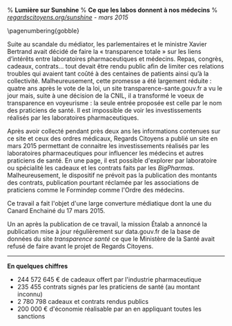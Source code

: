 % **Lumière sur Sunshine**
% **Ce que les labos donnent à nos médecins**
% *[regardscitoyens.org/sunshine](https://www.regardscitoyens.org/sunshine/) - mars 2015*

\pagenumbering{gobble}
 
Suite au scandale du médiator, les parlementaires et le ministre Xavier Bertrand avait décidé de faire la « transparence totale » sur les liens d’intérêts entre laboratoires pharmaceutiques et médecins. Repas, congrès, cadeaux, contrats… tout devait être rendu public afin de limiter ces relations troubles qui avaient tant coûté à des centaines de patients ainsi qu’à la collectivité. Malheureusement, cette promesse a été largement réduite : quatre ans après le vote de la loi, un site transparence-sante.gouv.fr a vu le jour mais, suite à une décision de la CNIL, il a transformé le voeux de transparence en voyeurisme : la seule entrée proposée est celle par le nom des praticiens de santé. Il est impossible de voir les investissements réalisés par les laboratoires pharmaceutiques.
 

Après avoir collecté pendant près deux ans les informations contenues sur ce site et ceux des ordres médicaux, Regards Citoyens a publié un site en mars 2015 permettant de connaitre les investissements réalisés par les laboratoires pharmaceutiques pour influencer les médecins et autres praticiens de santé. En une page, il est possible d'explorer par laboratoire ou spécialité les cadeaux et  les contrats faits par les *BigPharmas*. Malheureusement, le dispositif ne prévoit pas la publication des montants des contrats, publication pourtant réclamée par les associations de praticiens comme le Formindep comme l'Ordre des médecins.

Ce travail a fait l'objet d'une large converture médiatique dont la une du Canard Enchainé du 17 mars 2015.

Un an après la publication de ce travail,  la mission Étalab a annoncé la publication mise à jour régulièrement sur data.gouv.fr de la base de données du site *transparence santé* ce que le Ministère de la Santé avait refusé de faire avant le projet de Regards Citoyens.

*****
 
**En quelques chiffres**
 
- 244 572 645 € de cadeaux offert par l'industrie pharmaceutique
- 235 455 contrats signés par les praticiens de santé (au montant inconnu)
- 2 780 798 cadeaux et contrats rendus publics
- 200 000 € d'économie réalisable par an en appliquant toutes les sanctions

